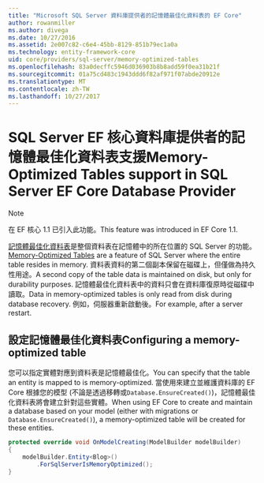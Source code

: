 ```yaml
---
title: "Microsoft SQL Server 資料庫提供者的記憶體最佳化資料表的 EF Core"
author: rowanmiller
ms.author: divega
ms.date: 10/27/2016
ms.assetid: 2e007c82-c6e4-45bb-8129-851b79ec1a0a
ms.technology: entity-framework-core
uid: core/providers/sql-server/memory-optimized-tables
ms.openlocfilehash: 83a0decffc5946d036903b8b8add59f0ea31b21f
ms.sourcegitcommit: 01a75cd483c1943ddd6f82af971f07abde20912e
ms.translationtype: MT
ms.contentlocale: zh-TW
ms.lasthandoff: 10/27/2017
---
```

# <a name="memory-optimized-tables-support-in-sql-server-ef-core-database-provider"></a><span data-ttu-id="da2b2-102">SQL Server EF 核心資料庫提供者的記憶體最佳化資料表支援</span><span class="sxs-lookup"><span data-stu-id="da2b2-102">Memory-Optimized Tables support in SQL Server EF Core Database Provider</span></span>

> [!NOTE]  
>
> <span data-ttu-id="da2b2-103">在 EF 核心 1.1 已引入此功能。</span><span class="sxs-lookup"><span data-stu-id="da2b2-103">This feature was introduced in EF Core 1.1.</span></span>

<span data-ttu-id="da2b2-104">[記憶體最佳化資料表](https://docs.microsoft.com/sql/relational-databases/in-memory-oltp/memory-optimized-tables)是整個資料表在記憶體中的所在位置的 SQL Server 的功能。</span><span class="sxs-lookup"><span data-stu-id="da2b2-104">[Memory-Optimized Tables](https://docs.microsoft.com/sql/relational-databases/in-memory-oltp/memory-optimized-tables) are a feature of SQL Server where the entire table resides in memory.</span></span> <span data-ttu-id="da2b2-105">資料表資料的第二個副本保留在磁碟上，但僅做為持久性用途。</span><span class="sxs-lookup"><span data-stu-id="da2b2-105">A second copy of the table data is maintained on disk, but only for durability purposes.</span></span> <span data-ttu-id="da2b2-106">記憶體最佳化資料表中的資料只會在資料庫復原時從磁碟中讀取。</span><span class="sxs-lookup"><span data-stu-id="da2b2-106">Data in memory-optimized tables is only read from disk during database recovery.</span></span> <span data-ttu-id="da2b2-107">例如，伺服器重新啟動後。</span><span class="sxs-lookup"><span data-stu-id="da2b2-107">For example, after a server restart.</span></span>

## <a name="configuring-a-memory-optimized-table"></a><span data-ttu-id="da2b2-108">設定記憶體最佳化資料表</span><span class="sxs-lookup"><span data-stu-id="da2b2-108">Configuring a memory-optimized table</span></span>

<span data-ttu-id="da2b2-109">您可以指定實體對應到資料表是記憶體最佳化。</span><span class="sxs-lookup"><span data-stu-id="da2b2-109">You can specify that the table an entity is mapped to is memory-optimized.</span></span> <span data-ttu-id="da2b2-110">當使用來建立並維護資料庫的 EF Core 根據您的模型 (不論是透過移轉或`Database.EnsureCreated()`)，記憶體最佳化資料表將會建立針對這些實體。</span><span class="sxs-lookup"><span data-stu-id="da2b2-110">When using EF Core to create and maintain a database based on your model (either with migrations or `Database.EnsureCreated()`), a memory-optimized table will be created for these entities.</span></span>

``` csharp
protected override void OnModelCreating(ModelBuilder modelBuilder)
{
    modelBuilder.Entity<Blog>()
        .ForSqlServerIsMemoryOptimized();
}
```
